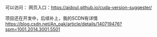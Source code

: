 可以访问：
网页入口：https://aidoul.github.io/cuda-version-suggester/

项目还在开发中，后续补上，我的SCDN有详情
https://blog.csdn.net/An_oak/article/details/140719476?spm=1001.2014.3001.5501
